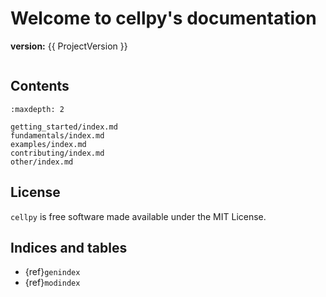 # Welcome to cellpy's documentation

**version:** {{ ProjectVersion }}

```{include} adapted_readme.md
```

## Contents

```{toctree}
:maxdepth: 2

getting_started/index.md
fundamentals/index.md
examples/index.md
contributing/index.md
other/index.md
```

## License

`cellpy` is free software made available under the MIT License.

## Indices and tables

- {ref}`genindex`
- {ref}`modindex`
